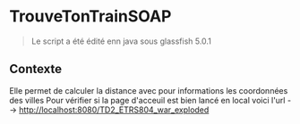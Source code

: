 # TrouveTonTrainSOAP #
> Le script  a été édité enn java sous glassfish 5.0.1

## Contexte ##
Elle permet de calculer la distance avec pour informations les coordonnées des villes
Pour vérifier si la page d'acceuil est bien lancé en local voici l'url --> [http://localhost:8080/TD2_ETRS804_war_exploded](http://localhost:8080/TD2_ETRS804_war_exploded)

